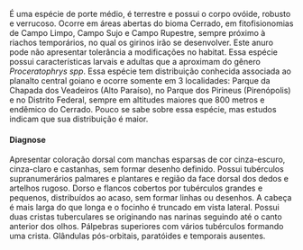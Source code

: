 ﻿É uma espécie de porte médio, é terrestre e possui o corpo ovóide, robusto e <glossario>verrucoso</glossario>. Ocorre em áreas abertas do bioma Cerrado, em fitofisionomias de Campo Limpo, Campo Sujo e Campo Rupestre, sempre próximo à riachos temporários, no qual os girinos irão se desenvolver. Este anuro pode não apresentar tolerância a modificações no habitat. Essa espécie possui características larvais e adultas que a aproximam do gênero *Proceratophrys spp*.
Essa espécie tem distribuição conhecida associada ao planalto central goiano e ocorre somente em 3 localidades: Parque da Chapada dos Veadeiros (Alto Paraíso), no Parque dos Pirineus (Pirenópolis) e no Distrito Federal, sempre em altitudes maiores que 800 metros e <glossario>endêmico</glossario> do Cerrado. Pouco se sabe sobre essa espécie, mas estudos indicam que sua distribuição é maior.
#### Diagnose
Apresentar coloração dorsal com manchas esparsas de cor cinza-escuro, cinza-claro e castanhas, sem formar desenho definido. Possui tubérculos supranumerários palmares e plantares e região da face dorsal dos dedos e artelhos rugoso. Dorso e flancos cobertos por tubérculos grandes e pequenos, distribuídos ao acaso, sem formar linhas ou desenhos. A cabeça é mais larga do que longa e o focinho é truncado em vista lateral. Possui duas cristas tuberculares se originando nas narinas seguindo até o canto anterior dos olhos. Pálpebras superiores com vários tubérculos formando uma crista. Glândulas pós-orbitais, paratóides e temporais ausentes.